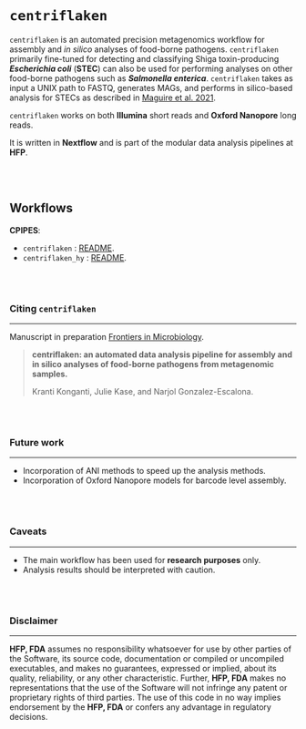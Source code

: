 # `centriflaken`

`centriflaken` is an automated precision metagenomics workflow for assembly and _in silico_ analyses of food-borne pathogens. `centriflaken` primarily fine-tuned for detecting and classifying Shiga toxin-producing **_Escherichia coli_** (**STEC**) can also be used for performing analyses on other food-borne pathogens such as **_Salmonella enterica_**.  `centriflaken` takes as input a UNIX path to FASTQ, generates MAGs, and performs in silico-based analysis for STECs as described in [Maguire et al. 2021](https://journals.plos.org/plosone/article?id=10.1371/journal.pone.0245172).

`centriflaken` works on both **Illumina** short reads and **Oxford Nanopore** long reads.

It is written in **Nextflow** and is part of the modular data analysis pipelines at **HFP**.

\
&nbsp;

## Workflows

**CPIPES**:

- `centriflaken`       : [README](./readme/centriflaken.md).
- `centriflaken_hy`    : [README](./readme/centriflaken.md#illumina-short-reads).

\
&nbsp;

### Citing `centriflaken`

---
Manuscript in preparation [Frontiers in Microbiology](https://www.frontiersin.org/articles/10.3389/fmicb.2023.1200983/full).

>
>**centriflaken: an automated data analysis pipeline for assembly and in silico analyses of food-borne pathogens from metagenomic samples.**
>
>Kranti Konganti, Julie Kase, and Narjol Gonzalez-Escalona.
>

\
&nbsp;

### Future work

---

- Incorporation of ANI methods to speed up the analysis methods.
- Incorporation of Oxford Nanopore models for barcode level assembly.

\
&nbsp;

### Caveats

---

- The main workflow has been used for **research purposes** only.
- Analysis results should be interpreted with caution.

\
&nbsp;

### Disclaimer

---
**HFP, FDA** assumes no responsibility whatsoever for use by other parties of the Software, its source code, documentation or compiled or uncompiled executables, and makes no guarantees, expressed or implied, about its quality, reliability, or any other characteristic. Further, **HFP, FDA** makes no representations that the use of the Software will not infringe any patent or proprietary rights of third parties. The use of this code in no way implies endorsement by the **HFP, FDA** or confers any advantage in regulatory decisions.
